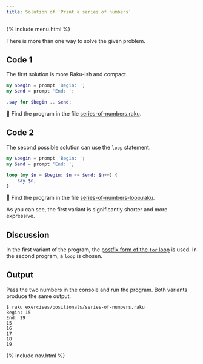 ```yaml
---
title: Solution of ‘Print a series of numbers’
---
```


{% include menu.html %}

There is more than one way to solve the given problem.

## Code 1

The first solution is more Raku-ish and compact.

```raku
my $begin = prompt 'Begin: ';
my $end = prompt 'End: ';

.say for $begin .. $end;
```

🦋 Find the program in the file [series-of-numbers.raku](https://github.com/ash/raku-course/blob/master/exercises/positionals/series-of-numbers.raku).

## Code 2

The second possible solution can use the `loop` statement.

```raku
my $begin = prompt 'Begin: ';
my $end = prompt 'End: ';

loop (my $n = $begin; $n <= $end; $n++) {
    say $n;
}
```

🦋 Find the program in the file [series-of-numbers-loop.raku](https://github.com/ash/raku-course/blob/master/exercises/positionals/series-of-numbers-loop.raku).

As you can see, the first variant is significantly shorter and more expressive.

## Discussion

In the first variant of the program, the [postfix form of the `for` loop](/essentials/loops/postfix-for) is used. In the second program, a `loop` is chosen.

## Output

Pass the two numbers in the console and run the program. Both variants produce the same output.

```console
$ raku exercises/positionals/series-of-numbers.raku
Begin: 15
End: 19
15
16
17
18
19
```

{% include nav.html %}
